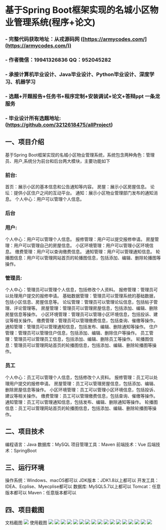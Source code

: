 基于Spring Boot框架实现的名城小区物业管理系统(程序+论文)
=
### - 完整代码获取地址：从戎源码网 ([https://armycodes.com/](https://armycodes.com/))
### - 作者微信：19941326836  QQ：952045282 
### - 承接计算机毕业设计、Java毕业设计、Python毕业设计、深度学习、机器学习
### - 选题+开题报告+任务书+程序定制+安装调试+论文+答辩ppt 一条龙服务
### - 毕业设计所有选题地址:(https://github.com/3212618475/allProject)


一、项目介绍
---
基于Spring Boot框架实现的名城小区物业管理系统，系统包含两种角色：管理员、用户,系统分为前台和后台两大模块，主要功能如下
### 前台:
首页：展示小区的基本信息和公告通知等内容。
房屋：展示小区房屋信息。
论坛：提供小区住户之间的互动平台。
通知：展示小区物业管理部门发布的通知消息。
个人中心：用户可以管理个人信息。

 
### 后台
### 用户:
个人中心：用户可以管理个人信息。
报修管理：用户可以提交报修申请。
房屋管理：用户可以管理自己的房屋信息。
小区环境管理：用户可以管理小区环境信息。
缴费管理：用户可以查询缴费信息。
通知管理：用户可以管理通知信息。
轮播图信息：用户可以管理网站首页的轮播图信息，包括添加、编辑、删除轮播图等操作。

  
### 管理员:
个人中心：管理员可以管理个人信息，包括修改个人资料。
报修管理：管理员可以处理用户提交的报修申请。
基础数据管理：管理员可以管理系统的基础数据，包括小区信息、房屋信息等。
论坛管理：管理员可以管理论坛信息，包括帖子管理、评论管理等。
房屋管理：管理员可以管理房屋信息，包括添加、编辑、删除房屋信息等操作。
小区环境管理：管理员可以管理小区环境信息，包括投诉、建议等相关操作。
缴费管理：管理员可以管理缴费信息，包括查询、催缴等操作。
通知管理：管理员可以管理通知信息，包括发布、编辑、删除通知等操作。
住户管理：管理员可以管理住户信息，包括添加、编辑、删除住户等操作。
员工管理：管理员可以管理员工信息，包括添加、编辑、删除员工等操作。
轮播图信息：管理员可以管理网站首页的轮播图信息，包括添加、编辑、删除轮播图等操作。

### 员工
个人中心：员工可以管理个人信息，包括修改个人资料。
报修管理：员工可以处理用户提交的报修申请。
房屋管理：员工可以管理房屋信息，包括添加、编辑、删除房屋信息等操作。
小区环境管理：员工可以管理小区环境信息，包括投诉、建议等相关操作。
缴费管理：员工可以管理缴费信息，包括查询、催缴等操作。
通知管理：员工可以管理通知信息，包括发布、编辑、删除通知等操作。
轮播图信息：员工可以管理网站首页的轮播图信息，包括添加、编辑、删除轮播图等操作。

  
二、项目技术
---
编程语言：Java
数据库：MySQL
项目管理工具：Maven
前端技术：Vue
后端技术：SpringBoot

三、运行环境
---
操作系统：Windows、macOS都可以
JDK版本：JDK1.8以上都可以
开发工具：IDEA、Ecplise、Myecplise都可以
数据库: MySQL5.7以上都可以
Tomcat：任意版本都可以
Maven：任意版本都可以

四、项目截图
---
文档截图
![](limage/2.png)
使用截图
![](image/1.png)
![](image/2.png)
![](image/3.png)
![](image/4.png)
![](image/5.png)
![](image/6.png)
![](image/7.png)
![](image/8.png)
![](image/9.png)
![](image/10.png)
![](image/11.png)
![](image/12.png)
![](image/13.png)
![](image/14.png)
![](image/15.png)
![](image/16.png)
![](image/17.png)
